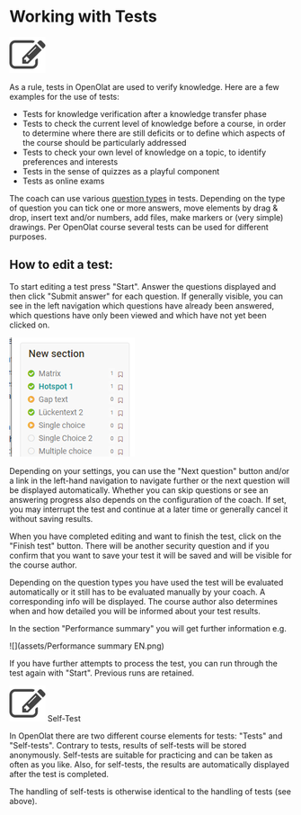 # Working with Tests

![](assets/test.png)

As a rule, tests in OpenOlat are used to verify knowledge. Here are a few
examples for the use of tests:

  * Tests for knowledge verification after a knowledge transfer phase
  * Tests to check the current level of knowledge before a course, in order to determine where there are still deficits or to define which aspects of the course should be particularly addressed
  * Tests to check your own level of knowledge on a topic, to identify preferences and interests
  * Tests in the sense of quizzes as a playful component
  * Tests as online exams

The coach can use various [question types](Test+question+types.html) in tests.
Depending on the type of question you can tick one or more answers, move
elements by drag & drop, insert text and/or numbers, add files, make markers
or (very simple) drawings. Per OpenOlat course several tests can be used for
different purposes.

## How to edit a test:

To start editing a test press "Start". Answer the questions displayed and then
click "Submit answer" for each question. If generally visible, you can see in
the left navigation which questions have already been answered, which
questions have only been viewed and which have not yet been clicked on.

![](assets/Test_Anzeige.png)

Depending on your settings, you can use the "Next question" button and/or a
link in the left-hand navigation to navigate further or the next question will
be displayed automatically. Whether you can skip questions or see an answering
progress also depends on the configuration of the coach. If set, you may
interrupt the test and continue at a later time or generally cancel it without
saving results.

When you have completed editing and want to finish the test, click on the
"Finish test" button. There will be another security question and if you
confirm that you want to save your test it will be saved and will be visible
for the course author.

Depending on the question types you have used the test will be evaluated
automatically or it still has to be evaluated manually by your coach. A
corresponding info will be displayed. The course author also determines when
and how detailed you will be informed about your test results.

In the section "Performance summary" you will get further information e.g.

![](assets/Performance summary EN.png)

If you have further attempts to process the test, you can run through the test
again with "Start". Previous runs are retained.

  

![](assets/selftest.png)
Self-Test

In OpenOlat there are two different course elements for tests: "Tests" and
"Self-tests".  Contrary to tests, results of self-tests will be stored
anonymously. Self-tests are suitable for practicing and can be taken as often
as you like. Also, for self-tests, the results are automatically displayed
after the test is completed.

The handling of self-tests is otherwise identical to the handling of tests
(see above).

  

